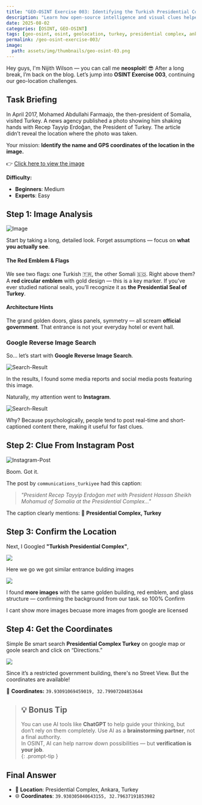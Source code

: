 ```yaml
---
title: "GEO-OSINT Exercise 003: Identifying the Turkish Presidential Complex"
description: "Learn how open-source intelligence and visual clues helped trace the exact location of a diplomatic meeting between Somali and Turkish leaders. This exercise shows how geolocation techniques pinpointed the Presidential Complex in Ankara, Turkey."
date: 2025-08-02
categories: [OSINT, GEO-OSINT]
tags: [geo-osint, osint, geolocation, turkey, presidential complex, ankara, visual investigation, image analysis]
permalink: /geo-osint-exercise-003/
image:  
  path: assets/img/thumbnails/geo-osint-03.png
---
```



Hey guys, I'm Nijith Wilson — you can call me **neosploit**! 😎
After a long break, I’m back on the blog. Let’s jump into **OSINT Exercise 003**, continuing our geo-location challenges.

## Task Briefing

In April 2017, Mohamed Abdullahi Farmaajo, the then-president of Somalia, visited Turkey. A news agency published a photo showing him shaking hands with Recep Tayyip Erdoğan, the President of Turkey. The article didn’t reveal the location where the photo was taken.

Your mission:
**Identify the name and GPS coordinates of the location in the image.**

👉 [Click here to view the image](https://gralhix.com/wp-content/uploads/2023/08/osint-exercise-003-picture.jpg)

**Difficulty:**

* **Beginners**: Medium
* **Experts**: Easy


## Step 1: Image Analysis

![Image](/assets/img/bposts/geo-osint-exercise-03/image.png)


Start by taking a long, detailed look. Forget assumptions — focus on **what you actually see**.

#### The Red Emblem & Flags

We see two flags: one Turkish 🇹🇷, the other Somali 🇸🇴. Right above them? A **red circular emblem** with gold design — this is a key marker. If you’ve ever studied national seals, you’ll recognize it as **the Presidential Seal of Turkey**.

#### Architecture Hints

The grand golden doors, glass panels, symmetry — all scream **official government**. That entrance is not your everyday hotel or event hall.

### Google Reverse Image Search

So... let’s start with **Google Reverse Image Search**.

![Search-Result](/assets/img/bposts/geo-osint-exercise-03/google-result.png)

In the results, I found some media reports and social media posts featuring this image.

Naturally, my attention went to **Instagram**. 

![Search-Result](/assets/img/bposts/geo-osint-exercise-03/google-results.png)

Why? Because psychologically, people tend to post real-time and short-captioned content there, making it useful for fast clues.


## Step 2: Clue From Instagram Post

![Instagram-Post](/assets/img/bposts/geo-osint-exercise-03/instagram-post.png)

Boom. Got it.


The post by `communications_turkiyee` had this caption:

> *"President Recep Tayyip Erdoğan met with President Hassan Sheikh Mohamud of Somalia at the Presidential Complex..."*

The caption clearly mentions:
📍 **Presidential Complex, Turkey**

## Step 3: Confirm the Location

Next, I Googled **"Turkish Presidential Complex"**, 

![](/assets/img/bposts/geo-osint-exercise-03/presidential-complex.png)

Here we go we got similar entrance bulding images

![](/assets/img/bposts/geo-osint-exercise-03/similar-image.png)

I found **more images** with the same golden building, red emblem, and glass structure — confirming the background from our task.
so 100% Confirm

I cant show more images becuase more images from google are licensed

## Step 4: Get the Coordinates

Simple Be smart search **Presidential Complex Turkey** on google map or goole search and click on “Directions.” 

![](/assets/img/bposts/geo-osint-exercise-03/map.png)

Since it’s a restricted government building, there's no Street View. But the coordinates are available!

🎯 **Coordinates:**
`39.93091069459019, 32.79907204853644`

> ## 💡 Bonus Tip  
> You can use AI tools like **ChatGPT** to help guide your thinking, but don’t rely on them completely. Use AI as a **brainstorming partner**, not a final authority.  
> In OSINT, AI can help narrow down possibilities — but **verification is your job**.  
{: .prompt-tip }



## Final Answer

* 📍 **Location**: Presidential Complex, Ankara, Turkey
* 🌐 **Coordinates**: `39.930305040643155, 32.79637191853982`



